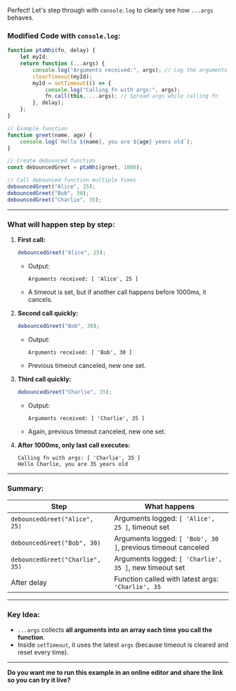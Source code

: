 Perfect! Let's step through with `console.log` to clearly see how `...args` behaves.

### Modified Code with `console.log`:

```javascript
function ptaNhi(fn, delay) {
    let myId;
    return function (...args) {
        console.log("Arguments received:", args); // Log the arguments received
        clearTimeout(myId);
        myId = setTimeout(() => {
            console.log("Calling fn with args:", args);
            fn.call(this, ...args); // Spread args while calling fn
        }, delay);
    };
}

// Example function
function greet(name, age) {
    console.log(`Hello ${name}, you are ${age} years old`);
}

// Create debounced function
const debouncedGreet = ptaNhi(greet, 1000);

// Call debounced function multiple times
debouncedGreet("Alice", 25);
debouncedGreet("Bob", 30);
debouncedGreet("Charlie", 35);
```

---

### What will happen step by step:

1. **First call:**
   ```javascript
   debouncedGreet("Alice", 25);
   ```
   - Output:
     ```
     Arguments received: [ 'Alice', 25 ]
     ```
   - A timeout is set, but if another call happens before 1000ms, it cancels.

2. **Second call quickly:**
   ```javascript
   debouncedGreet("Bob", 30);
   ```
   - Output:
     ```
     Arguments received: [ 'Bob', 30 ]
     ```
   - Previous timeout canceled, new one set.

3. **Third call quickly:**
   ```javascript
   debouncedGreet("Charlie", 35);
   ```
   - Output:
     ```
     Arguments received: [ 'Charlie', 35 ]
     ```
   - Again, previous timeout canceled, new one set.

4. **After 1000ms, only last call executes:**
   ```
   Calling fn with args: [ 'Charlie', 35 ]
   Hello Charlie, you are 35 years old
   ```

---

### Summary:

| Step | What happens |
|------|-------------|
| `debouncedGreet("Alice", 25)` | Arguments logged: `[ 'Alice', 25 ]`, timeout set |
| `debouncedGreet("Bob", 30)` | Arguments logged: `[ 'Bob', 30 ]`, previous timeout canceled |
| `debouncedGreet("Charlie", 35)` | Arguments logged: `[ 'Charlie', 35 ]`, new timeout set |
| After delay | Function called with latest args: `'Charlie', 35` |

---

### Key Idea:
- `...args` collects **all arguments into an array each time you call the function**.
- Inside `setTimeout`, it uses the latest `args` (because timeout is cleared and reset every time).

---

**Do you want me to run this example in an online editor and share the link so you can try it live?**